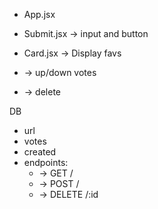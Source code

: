 - App.jsx
- Submit.jsx -> input and button
- Card.jsx -> Display favs

- -> up/down votes
- -> delete

DB

- url
- votes
- created
- endpoints:
  - -> GET /
  - -> POST /
  - -> DELETE /:id

